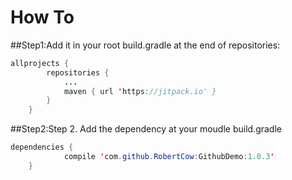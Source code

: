 # How To
##Step1:Add it in your root build.gradle at the end of repositories:
```java
allprojects {
		repositories {
			...
			maven { url 'https://jitpack.io' }
		}
	}
```  
##Step2:Step 2. Add the dependency at your moudle build.gradle
```java
dependencies {
	        compile 'com.github.RobertCow:GithubDemo:1.0.3'
	}
```
